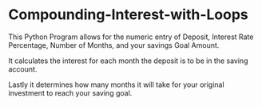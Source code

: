 # Compounding-Interest-with-Loops

This Python Program allows for the numeric entry of Deposit, Interest Rate Percentage, Number of Months, and your savings Goal Amount.

It calculates the interest for each month the deposit is to be in the saving account. 

Lastly it determines how many months it will take for your original investment to reach your saving goal.
